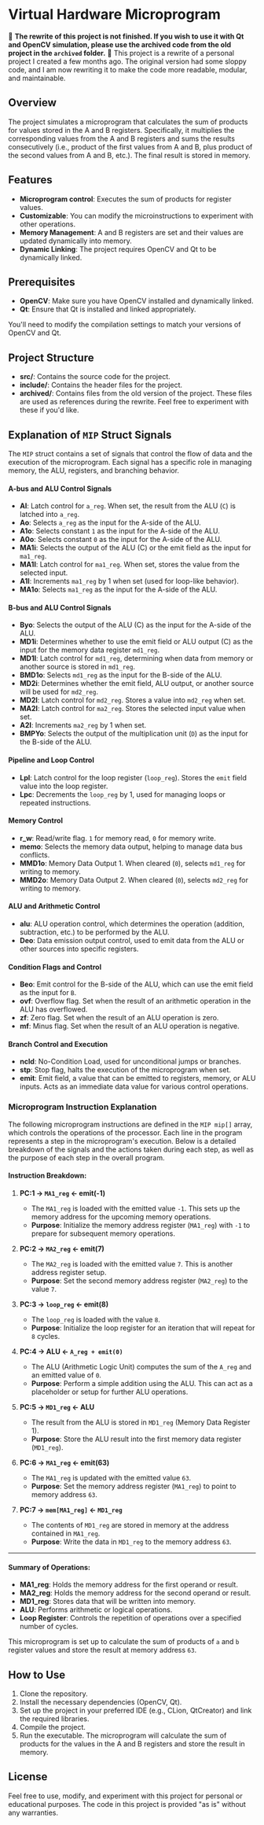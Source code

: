 # Virtual Hardware Microprogram
🚨 **The rewrite of this project is not finished. If you wish to use it with Qt and OpenCV simulation, please use the archived code from the old project in the `archived` folder.** 🚨
This project is a rewrite of a personal project I created a few months ago. The original version had some sloppy code, and I am now rewriting it to make the code more readable, modular, and maintainable.

## Overview

The project simulates a microprogram that calculates the sum of products for values stored in the A and B registers. Specifically, it multiplies the corresponding values from the A and B registers and sums the results consecutively (i.e., product of the first values from A and B, plus product of the second values from A and B, etc.). The final result is stored in memory.

## Features
- **Microprogram control**: Executes the sum of products for register values.
- **Customizable**: You can modify the microinstructions to experiment with other operations.
- **Memory Management**: A and B registers are set and their values are updated dynamically into memory.
- **Dynamic Linking**: The project requires OpenCV and Qt to be dynamically linked.

## Prerequisites
- **OpenCV**: Make sure you have OpenCV installed and dynamically linked.
- **Qt**: Ensure that Qt is installed and linked appropriately.

You'll need to modify the compilation settings to match your versions of OpenCV and Qt.

## Project Structure
- **src/**: Contains the source code for the project.
- **include/**: Contains the header files for the project.
- **archived/**: Contains files from the old version of the project. These files are used as references during the rewrite. Feel free to experiment with these if you'd like.

## Explanation of `MIP` Struct Signals

The `MIP` struct contains a set of signals that control the flow of data and the execution of the microprogram. Each signal has a specific role in managing memory, the ALU, registers, and branching behavior.

#### A-bus and ALU Control Signals
- **Al**: Latch control for `a_reg`. When set, the result from the ALU (`C`) is latched into `a_reg`.
- **Ao**: Selects `a_reg` as the input for the A-side of the ALU.
- **A1o**: Selects constant `1` as the input for the A-side of the ALU.
- **A0o**: Selects constant `0` as the input for the A-side of the ALU.
- **MA1i**: Selects the output of the ALU (C) or the emit field as the input for `ma1_reg`.
- **MA1l**: Latch control for `ma1_reg`. When set, stores the value from the selected input.
- **A1I**: Increments `ma1_reg` by 1 when set (used for loop-like behavior).
- **MA1o**: Selects `ma1_reg` as the input for the A-side of the ALU.

#### B-bus and ALU Control Signals
- **Byo**: Selects the output of the ALU (C) as the input for the A-side of the ALU.
- **MD1i**: Determines whether to use the emit field or ALU output (C) as the input for the memory data register `md1_reg`.
- **MD1l**: Latch control for `md1_reg`, determining when data from memory or another source is stored in `md1_reg`.
- **BMD1o**: Selects `md1_reg` as the input for the B-side of the ALU.
- **MD2i**: Determines whether the emit field, ALU output, or another source will be used for `md2_reg`.
- **MD2l**: Latch control for `md2_reg`. Stores a value into `md2_reg` when set.
- **MA2l**: Latch control for `ma2_reg`. Stores the selected input value when set.
- **A2I**: Increments `ma2_reg` by 1 when set.
- **BMPYo**: Selects the output of the multiplication unit (`D`) as the input for the B-side of the ALU.

#### Pipeline and Loop Control
- **Lpl**: Latch control for the loop register (`loop_reg`). Stores the `emit` field value into the loop register.
- **Lpc**: Decrements the `loop_reg` by 1, used for managing loops or repeated instructions.

#### Memory Control
- **r_w**: Read/write flag. `1` for memory read, `0` for memory write.
- **memo**: Selects the memory data output, helping to manage data bus conflicts.
- **MMD1o**: Memory Data Output 1. When cleared (`0`), selects `md1_reg` for writing to memory.
- **MMD2o**: Memory Data Output 2. When cleared (`0`), selects `md2_reg` for writing to memory.

#### ALU and Arithmetic Control
- **alu**: ALU operation control, which determines the operation (addition, subtraction, etc.) to be performed by the ALU.
- **Deo**: Data emission output control, used to emit data from the ALU or other sources into specific registers.

#### Condition Flags and Control
- **Beo**: Emit control for the B-side of the ALU, which can use the emit field as the input for `B`.
- **ovf**: Overflow flag. Set when the result of an arithmetic operation in the ALU has overflowed.
- **zf**: Zero flag. Set when the result of an ALU operation is zero.
- **mf**: Minus flag. Set when the result of an ALU operation is negative.

#### Branch Control and Execution
- **ncld**: No-Condition Load, used for unconditional jumps or branches.
- **stp**: Stop flag, halts the execution of the microprogram when set.
- **emit**: Emit field, a value that can be emitted to registers, memory, or ALU inputs. Acts as an immediate data value for various control operations.

### Microprogram Instruction Explanation

The following microprogram instructions are defined in the `MIP mip[]` array, which controls the operations of the processor. Each line in the program represents a step in the microprogram's execution. Below is a detailed breakdown of the signals and the actions taken during each step, as well as the purpose of each step in the overall program.

#### Instruction Breakdown:

1. **PC:1 → `MA1_reg` ← emit(-1)**
    - The `MA1_reg` is loaded with the emitted value `-1`. This sets up the memory address for the upcoming memory operations.
    - **Purpose**: Initialize the memory address register (`MA1_reg`) with `-1` to prepare for subsequent memory operations.

2. **PC:2 → `MA2_reg` ← emit(7)**
    - The `MA2_reg` is loaded with the emitted value `7`. This is another address register setup.
    - **Purpose**: Set the second memory address register (`MA2_reg`) to the value `7`.

3. **PC:3 → `loop_reg` ← emit(8)**
    - The `loop_reg` is loaded with the value `8`.
    - **Purpose**: Initialize the loop register for an iteration that will repeat for `8` cycles.

4. **PC:4 → ALU ← `A_reg + emit(0)`**
    - The ALU (Arithmetic Logic Unit) computes the sum of the `A_reg` and an emitted value of `0`.
    - **Purpose**: Perform a simple addition using the ALU. This can act as a placeholder or setup for further ALU operations.

5. **PC:5 → `MD1_reg` ← ALU**
    - The result from the ALU is stored in `MD1_reg` (Memory Data Register 1).
    - **Purpose**: Store the ALU result into the first memory data register (`MD1_reg`).

6. **PC:6 → `MA1_reg` ← emit(63)**
    - The `MA1_reg` is updated with the emitted value `63`.
    - **Purpose**: Set the memory address register (`MA1_reg`) to point to memory address `63`.

7. **PC:7 → `mem[MA1_reg]` ← `MD1_reg`**
    - The contents of `MD1_reg` are stored in memory at the address contained in `MA1_reg`.
    - **Purpose**: Write the data in `MD1_reg` to the memory address `63`.

---

#### Summary of Operations:

- **MA1_reg**: Holds the memory address for the first operand or result.
- **MA2_reg**: Holds the memory address for the second operand or result.
- **MD1_reg**: Stores data that will be written into memory.
- **ALU**: Performs arithmetic or logical operations.
- **Loop Register**: Controls the repetition of operations over a specified number of cycles.

This microprogram is set up to calculate the sum of products of `a` and `b` register values and store the result at memory address `63`.


## How to Use
1. Clone the repository.
2. Install the necessary dependencies (OpenCV, Qt).
3. Set up the project in your preferred IDE (e.g., CLion, QtCreator) and link the required libraries.
4. Compile the project.
5. Run the executable. The microprogram will calculate the sum of products for the values in the A and B registers and store the result in memory.

## License
Feel free to use, modify, and experiment with this project for personal or educational purposes. The code in this project is provided "as is" without any warranties.
